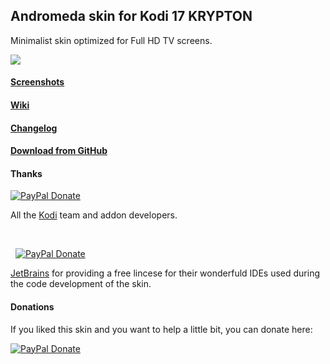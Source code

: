 ## Andromeda skin for Kodi 17 KRYPTON
Minimalist skin optimized for Full HD TV screens.

![](http://imgur.com/S8HUjaw.jpg)

#### [Screenshots](https://github.com/Tgxcorporation/skin.andromeda/wiki/Screenshots)

#### [Wiki](https://github.com/Tgxcorporation/skin.andromeda/wiki)

#### [Changelog](https://github.com/Tgxcorporation/skin.andromeda/blob/master/changelog.txt)

#### [Download from GitHub](https://github.com/Tgxcorporation/skin.andromeda/wiki/Install-from-GitHub)

#### Thanks

[![PayPal Donate](https://github.com/Tgxcorporation/skin.andromeda/blob/master/media/kodi.png?raw=true)](https://kodi.tv)

All the [Kodi](https://kodi.tv) team and addon developers.

&nbsp;

&nbsp;&nbsp;[![PayPal Donate](https://github.com/Tgxcorporation/skin.andromeda/blob/master/media/jetbrains.png?raw=true)](https://www.jetbrains.com)

[JetBrains](https://www.jetbrains.com) for providing a free lincese for their wonderfuld IDEs used during the code development of the skin.

#### Donations
If you liked this skin and you want to help a little bit, you can donate here:

[![PayPal Donate](https://www.paypal.com/en_US/i/btn/x-click-but04.gif)](https://www.paypal.com/cgi-bin/webscr?cmd=_donations&business=BQTJSRCZ8GWHY&lc=US&item_name=Skins%20by%20Tgx%20for%20Kodi%20Entertainment%20Center&item_number=Kodi&currency_code=EUR&bn=PP%2dDonationsBF%3abtn_donate_SM%2egif%3aNonHosted)
